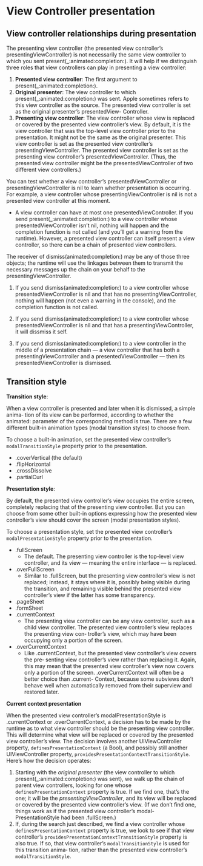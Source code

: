 #  View Controller presentation

## View controller relationships during presentation

The presenting view controller (the presented view controller’s presentingViewController) is not necessarily the same view controller to which you sent present(_:animated:completion:). It will help if we distinguish three roles that view controllers can play in presenting a view controller:

1. **Presented view controller**: The first argument to present(_:animated:completion:).
2. **Original presenter**: The view controller to which present(_:animated:completion:) was sent. Apple sometimes refers to this view controller as the source. The presented view controller is set as the original presenter’s presentedView- Controller.
3. **Presenting view controller**:  The view controller whose view is replaced or covered by the presented view controller’s view. By default, it is the view controller that was the top-level view controller prior to the presentation. It might not be the same as the original presenter. This view controller is set as the presented view controller’s presentingViewController. The presented view controller is set as the presenting view controller’s presentedViewController. (Thus, the presented view controller might be the presentedViewController of two different view controllers.)

You can test whether a view controller’s presentedViewController or presentingViewController is nil to learn whether presentation is occurring. For example, a view controller whose presentingViewController is nil is not a presented view controller at this moment.

- A view controller can have at most one presentedViewController. If you send present(_:animated:completion:) to a view controller whose presentedViewController isn’t nil, nothing will happen and the completion function is not called (and you’ll get a warning from the runtime). However, a presented view controller can itself present a view controller, so there can be a chain of presented view controllers.

The receiver of dismiss(animated:completion:) may be any of those three objects; the runtime will use the linkages between them to transmit the necessary messages up the chain on your behalf to the presentingViewController.

1. If you send dismiss(animated:completion:) to a view controller whose presentedViewController is nil and that has no presentingViewController, nothing will happen (not even a warning in the console), and the completion function is not called.

2. If you send dismiss(animated:completion:) to a view controller whose presentedViewController is nil and that has a presentingViewController, it will dissmiss it self.

3. If you send dismiss(animated:completion:) to a view controller in the middle of a presentation chain — a view controller that has both a presentingViewController and a presentedViewController — then its presentedViewController is dismissed.




 
 ## Transition style
 
 **Transition style**:
 
 When a view controller is presented and later when it is dismissed, a simple anima‐ tion of its view can be performed, according to whether the animated: parameter of the corresponding method is true. There are a few different built-in animation types (modal transition styles) to choose from.
 
 To choose a built-in animation, set the presented view controller’s `modalTransitionStyle` property prior to the presentation.
 
 - .coverVertical (the default)
 - .flipHorizontal
 - .crossDissolve
 - .partialCurl
 

**Presentation style**:

By default, the presented view controller’s view occupies the entire screen, completely replacing that of the presenting view controller. But you can choose from some other built-in options expressing how the presented view controller’s view should cover the screen (modal presentation styles).

To choose a presentation style, set the presented view controller’s `modalPresentationStyle` property prior to the presentation. 

- .fullScreen
    - The default. The presenting view controller is the top-level view controller, and its view — meaning the entire interface — is replaced.
- .overFullScreen
    - Similar to .fullScreen, but the presenting view controller’s view is not replaced; instead, it stays where it is, possibly being visible during the transition, and remaining visible behind the presented view controller’s view if the latter has some transparency.
- .pageSheet
- .formSheet
- .currentContext
    - The presenting view controller can be any view controller, such as a child view controller. The presented view controller’s view replaces the presenting view con‐ troller’s view, which may have been occupying only a portion of the screen.
- .overCurrentContext
    - Like .currentContext, but the presented view controller’s view covers the pre‐ senting view controller’s view rather than replacing it. Again, this may mean that the presented view controller’s view now covers only a portion of the screen. .overCurrentContext will often be a better choice than .current- Context, because some subviews don’t behave well when automatically removed from their superview and restored later.
 
**Current context presentation**

When the presented view controller’s modalPresentationStyle is .currentContext or .overCurrentContext, a decision has to be made by the runtime as to what view controller should be the presenting view controller. This will determine what view will be replaced or covered by the presented view controller’s view. The decision involves another UIViewController property, `definesPresentationContext` (a Bool), and possibly still another UIViewController property, `providesPresentationContextTransitionStyle`. Here’s how the decision operates:

1.  Starting with the *original presenter* (the view controller to which present(_:animated:completion:) was sent), we walk up the chain of parent view controllers, looking for one whose `definesPresentationContext` property is true. If we find one, that’s the one; it will be the *presentingViewController*, and its view will be replaced or covered by the presented view controller’s view. (If we don’t find one, things work as if the presented view controller’s modal- PresentationStyle had been .fullScreen.)
2. If, during the search just described, we find a view controller whose `definesPresentationContext` property is true, we look to see if that view controller’s `providesPresentationContextTransitionStyle` property is also true. If so, that view controller’s `modalTransitionStyle` is used for this transition anima‐ tion, rather than the presented view controller’s `modalTransitionStyle`.
